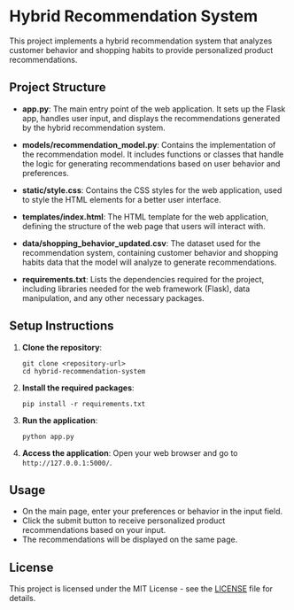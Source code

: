 # Hybrid Recommendation System

This project implements a hybrid recommendation system that analyzes customer behavior and shopping habits to provide personalized product recommendations.

## Project Structure

- **app.py**: The main entry point of the web application. It sets up the Flask app, handles user input, and displays the recommendations generated by the hybrid recommendation system.
  
- **models/recommendation_model.py**: Contains the implementation of the recommendation model. It includes functions or classes that handle the logic for generating recommendations based on user behavior and preferences.
  
- **static/style.css**: Contains the CSS styles for the web application, used to style the HTML elements for a better user interface.
  
- **templates/index.html**: The HTML template for the web application, defining the structure of the web page that users will interact with.
  
- **data/shopping_behavior_updated.csv**: The dataset used for the recommendation system, containing customer behavior and shopping habits data that the model will analyze to generate recommendations.
  
- **requirements.txt**: Lists the dependencies required for the project, including libraries needed for the web framework (Flask), data manipulation, and any other necessary packages.

## Setup Instructions

1. **Clone the repository**:
   ```
   git clone <repository-url>
   cd hybrid-recommendation-system
   ```

2. **Install the required packages**:
   ```
   pip install -r requirements.txt
   ```

3. **Run the application**:
   ```
   python app.py
   ```

4. **Access the application**: Open your web browser and go to `http://127.0.0.1:5000/`.

## Usage

- On the main page, enter your preferences or behavior in the input field.
- Click the submit button to receive personalized product recommendations based on your input.
- The recommendations will be displayed on the same page.

## License

This project is licensed under the MIT License - see the [LICENSE](LICENSE) file for details.